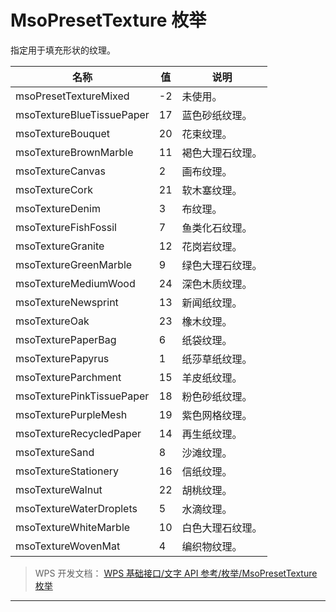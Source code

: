 # MsoPresetTexture 枚举

指定用于填充形状的纹理。

| 名称                      | 值  | 说明             |
|---------------------------|-----|------------------|
| msoPresetTextureMixed     | -2  | 未使用。         |
| msoTextureBlueTissuePaper | 17  | 蓝色砂纸纹理。   |
| msoTextureBouquet         | 20  | 花束纹理。       |
| msoTextureBrownMarble     | 11  | 褐色大理石纹理。 |
| msoTextureCanvas          | 2   | 画布纹理。       |
| msoTextureCork            | 21  | 软木塞纹理。     |
| msoTextureDenim           | 3   | 布纹理。         |
| msoTextureFishFossil      | 7   | 鱼类化石纹理。   |
| msoTextureGranite         | 12  | 花岗岩纹理。     |
| msoTextureGreenMarble     | 9   | 绿色大理石纹理。 |
| msoTextureMediumWood      | 24  | 深色木质纹理。   |
| msoTextureNewsprint       | 13  | 新闻纸纹理。     |
| msoTextureOak             | 23  | 橡木纹理。       |
| msoTexturePaperBag        | 6   | 纸袋纹理。       |
| msoTexturePapyrus         | 1   | 纸莎草纸纹理。   |
| msoTextureParchment       | 15  | 羊皮纸纹理。     |
| msoTexturePinkTissuePaper | 18  | 粉色砂纸纹理。   |
| msoTexturePurpleMesh      | 19  | 紫色网格纹理。   |
| msoTextureRecycledPaper   | 14  | 再生纸纹理。     |
| msoTextureSand            | 8   | 沙滩纹理。       |
| msoTextureStationery      | 16  | 信纸纹理。       |
| msoTextureWalnut          | 22  | 胡桃纹理。       |
| msoTextureWaterDroplets   | 5   | 水滴纹理。       |
| msoTextureWhiteMarble     | 10  | 白色大理石纹理。 |
| msoTextureWovenMat        | 4   | 编织物纹理。     |

> WPS 开发文档： [WPS 基础接口/文字 API 参考/枚举/MsoPresetTexture 枚举](https://qn.cache.wpscdn.cn/encs/doc/office_v19/topics/WPS%20%E5%9F%BA%E7%A1%80%E6%8E%A5%E5%8F%A3/%E6%96%87%E5%AD%97%20API%20%E5%8F%82%E8%80%83/%E6%9E%9A%E4%B8%BE/MsoPresetTexture%20%E6%9E%9A%E4%B8%BE.html)

------------------------------------------------------------------------
